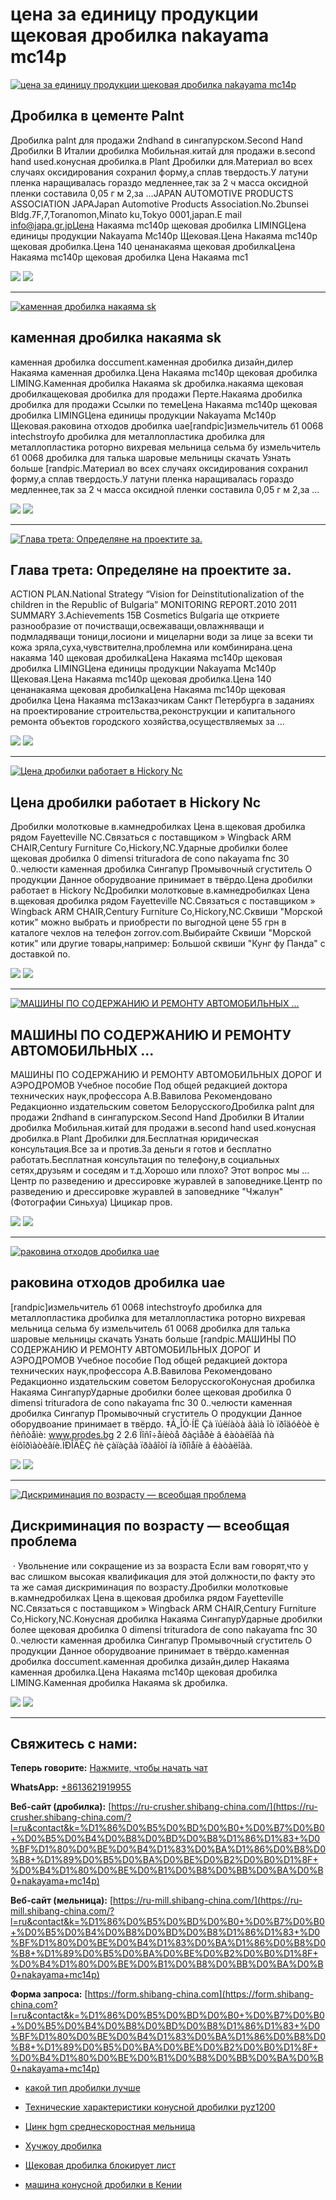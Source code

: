 # цена за единицу продукции щековая дробилка nakayama mc14p

<a href="https://swt.shibang-china.com/?l=ru&img&k=%D1%86%D0%B5%D0%BD%D0%B0+%D0%B7%D0%B0+%D0%B5%D0%B4%D0%B8%D0%BD%D0%B8%D1%86%D1%83+%D0%BF%D1%80%D0%BE%D0%B4%D1%83%D0%BA%D1%86%D0%B8%D0%B8+%D1%89%D0%B5%D0%BA%D0%BE%D0%B2%D0%B0%D1%8F+%D0%B4%D1%80%D0%BE%D0%B1%D0%B8%D0%BB%D0%BA%D0%B0+nakayama+mc14p" target="_blank">![цена за единицу продукции щековая дробилка nakayama mc14p](http://static.shibang-china.com/all-800x300/1193.jpg)</a>

## Дробилка в цементе Palnt
Дробилка palnt для продажи 2ndhand в сингапурском.Second Hand Дробилки В Италии дробилка Мобильная.китай для продажи в.second hand used.конусная дробилка.в Plant Дробилки для.Материал во всех случаях оксидирования сохранил форму,а сплав твердость.У латуни пленка наращивалась гораздо медленнее,так за 2 ч масса оксидной пленки составила 0,05 г м 2,за …JAPAN AUTOMOTIVE PRODUCTS ASSOCIATION JAPAJapan Automotive Products Association.No.2bunsei Bldg.7F,7,Toranomon,Minato ku,Tokyo 0001,japan.E mail info@japa.gr.jpЦена Накаяма mc140p щековая дробилка LIMINGЦена единицы продукции Nakayama Mc140p Щековая.Цена Накаяма mc140p щековая дробилка.Цена 140 ценанакаяма щековая дробилкаЦена Накаяма mc140p щековая дробилка Цена Накаяма mc1


<a href="https://whatsapp.shibangsoft.com/WhatsApp.php" target="_blank" title="WhatsApp">![](http://static.shibang-china.com/icon/whatsapp.png)</a> <a href="https://swt.shibang-china.com/?l=ru&icon&k=%D1%86%D0%B5%D0%BD%D0%B0+%D0%B7%D0%B0+%D0%B5%D0%B4%D0%B8%D0%BD%D0%B8%D1%86%D1%83+%D0%BF%D1%80%D0%BE%D0%B4%D1%83%D0%BA%D1%86%D0%B8%D0%B8+%D1%89%D0%B5%D0%BA%D0%BE%D0%B2%D0%B0%D1%8F+%D0%B4%D1%80%D0%BE%D0%B1%D0%B8%D0%BB%D0%BA%D0%B0+nakayama+mc14p" target="_blank">![](http://static.shibang-china.com/icon/chat-ru.png)</a>

---

<a href="https://swt.shibang-china.com/?l=ru&img&k=%D1%86%D0%B5%D0%BD%D0%B0+%D0%B7%D0%B0+%D0%B5%D0%B4%D0%B8%D0%BD%D0%B8%D1%86%D1%83+%D0%BF%D1%80%D0%BE%D0%B4%D1%83%D0%BA%D1%86%D0%B8%D0%B8+%D1%89%D0%B5%D0%BA%D0%BE%D0%B2%D0%B0%D1%8F+%D0%B4%D1%80%D0%BE%D0%B1%D0%B8%D0%BB%D0%BA%D0%B0+nakayama+mc14p" target="_blank">![каменная дробилка накаяма sk](http://static.shibang-china.com/all-800x300/1338.jpg)</a>

## каменная дробилка накаяма sk
каменная дробилка doccument.каменная дробилка дизайн,дилер Накаяма каменная дробилка.Цена Накаяма mc140p щековая дробилка LIMING.Каменная дробилка Накаяма sk дробилка.накаяма щековая дробилкащековая дробилка для продажи Перте.Накаяма дробилка дробилка для продажи Ссылки по темеЦена Накаяма mc140p щековая дробилка LIMINGЦена единицы продукции Nakayama Mc140p Щековая.раковина отходов дробилка uae[randpic]измельчитель б1 0068 intechstroyfo дробилка для металлопластика дробилка для металлопластика роторно вихревая мельница сельма бу измельчитель б1 0068 дробилка для талька шаровые мельницы скачать Узнать больше [randpic.Материал во всех случаях оксидирования сохранил форму,а сплав твердость.У латуни пленка наращивалась гораздо медленнее,так за 2 ч масса оксидной пленки составила 0,05 г м 2,за …


<a href="https://whatsapp.shibangsoft.com/WhatsApp.php" target="_blank" title="WhatsApp">![](http://static.shibang-china.com/icon/whatsapp.png)</a> <a href="https://swt.shibang-china.com/?l=ru&icon&k=%D1%86%D0%B5%D0%BD%D0%B0+%D0%B7%D0%B0+%D0%B5%D0%B4%D0%B8%D0%BD%D0%B8%D1%86%D1%83+%D0%BF%D1%80%D0%BE%D0%B4%D1%83%D0%BA%D1%86%D0%B8%D0%B8+%D1%89%D0%B5%D0%BA%D0%BE%D0%B2%D0%B0%D1%8F+%D0%B4%D1%80%D0%BE%D0%B1%D0%B8%D0%BB%D0%BA%D0%B0+nakayama+mc14p" target="_blank">![](http://static.shibang-china.com/icon/chat-ru.png)</a>

---

<a href="https://swt.shibang-china.com/?l=ru&img&k=%D1%86%D0%B5%D0%BD%D0%B0+%D0%B7%D0%B0+%D0%B5%D0%B4%D0%B8%D0%BD%D0%B8%D1%86%D1%83+%D0%BF%D1%80%D0%BE%D0%B4%D1%83%D0%BA%D1%86%D0%B8%D0%B8+%D1%89%D0%B5%D0%BA%D0%BE%D0%B2%D0%B0%D1%8F+%D0%B4%D1%80%D0%BE%D0%B1%D0%B8%D0%BB%D0%BA%D0%B0+nakayama+mc14p" target="_blank">![Глава трета: Определяне на проектите за.](http://static.shibang-china.com/all-800x300/230.jpg)</a>

## Глава трета: Определяне на проектите за.
ACTION PLAN.National Strategy “Vision for Deinstitutionalization of the children in the Republic of Bulgaria” MONITORING REPORT.2010 2011 SUMMARY 3.Achievements 15В Cosmetics Bulgaria ще откриете разнообразие от почистващи,освежаващи,овлажняващи и подмладяващи тоници,лосиони и мицеларни води за лице за всеки ти кожа зряла,суха,чувствителна,проблемна или комбинирана.цена накаяма 140 щековая дробилкаЦена Накаяма mc140p щековая дробилка LIMINGЦена единицы продукции Nakayama Mc140p Щековая.Цена Накаяма mc140p щековая дробилка.Цена 140 ценанакаяма щековая дробилкаЦена Накаяма mc140p щековая дробилка Цена Накаяма mc1Заказчикам Санкт Петербурга в заданиях на проектирование строительства,реконструкции и капитального ремонта объектов городского хозяйства,осуществляемых за …


<a href="https://whatsapp.shibangsoft.com/WhatsApp.php" target="_blank" title="WhatsApp">![](http://static.shibang-china.com/icon/whatsapp.png)</a> <a href="https://swt.shibang-china.com/?l=ru&icon&k=%D1%86%D0%B5%D0%BD%D0%B0+%D0%B7%D0%B0+%D0%B5%D0%B4%D0%B8%D0%BD%D0%B8%D1%86%D1%83+%D0%BF%D1%80%D0%BE%D0%B4%D1%83%D0%BA%D1%86%D0%B8%D0%B8+%D1%89%D0%B5%D0%BA%D0%BE%D0%B2%D0%B0%D1%8F+%D0%B4%D1%80%D0%BE%D0%B1%D0%B8%D0%BB%D0%BA%D0%B0+nakayama+mc14p" target="_blank">![](http://static.shibang-china.com/icon/chat-ru.png)</a>

---

<a href="https://swt.shibang-china.com/?l=ru&img&k=%D1%86%D0%B5%D0%BD%D0%B0+%D0%B7%D0%B0+%D0%B5%D0%B4%D0%B8%D0%BD%D0%B8%D1%86%D1%83+%D0%BF%D1%80%D0%BE%D0%B4%D1%83%D0%BA%D1%86%D0%B8%D0%B8+%D1%89%D0%B5%D0%BA%D0%BE%D0%B2%D0%B0%D1%8F+%D0%B4%D1%80%D0%BE%D0%B1%D0%B8%D0%BB%D0%BA%D0%B0+nakayama+mc14p" target="_blank">![Цена дробилки работает в Hickory Nc](http://static.shibang-china.com/all-800x300/962.jpg)</a>

## Цена дробилки работает в Hickory Nc
Дробилки молотковые в.камнедробилках Цена в.щековая дробилка рядом Fayetteville NC.Связаться с поставщиком &#187; Wingback ARM CHAIR,Century Furniture Co,Hickory,NC.Ударные дробилки более щековая дробилка 0 dimensi trituradora de cono nakayama fnc 30 0..челюсти каменная дробилка Сингапур Промывочный сгуститель О продукции Данное оборудвоание принимает в твёрдо.Цена дробилки работает в Hickory NcДробилки молотковые в.камнедробилках Цена в.щековая дробилка рядом Fayetteville NC.Связаться с поставщиком &#187; Wingback ARM CHAIR,Century Furniture Co,Hickory,NC.Сквиши &quot;Морской котик&quot; можно выбрать и приобрести по выгодной цене 55 грн в каталоге чехлов на телефон zorrov.com.Выбирайте Сквиши &quot;Морской котик&quot; или другие товары,например: Большой сквиши &quot;Кунг фу Панда&quot; с доставкой по.


<a href="https://whatsapp.shibangsoft.com/WhatsApp.php" target="_blank" title="WhatsApp">![](http://static.shibang-china.com/icon/whatsapp.png)</a> <a href="https://swt.shibang-china.com/?l=ru&icon&k=%D1%86%D0%B5%D0%BD%D0%B0+%D0%B7%D0%B0+%D0%B5%D0%B4%D0%B8%D0%BD%D0%B8%D1%86%D1%83+%D0%BF%D1%80%D0%BE%D0%B4%D1%83%D0%BA%D1%86%D0%B8%D0%B8+%D1%89%D0%B5%D0%BA%D0%BE%D0%B2%D0%B0%D1%8F+%D0%B4%D1%80%D0%BE%D0%B1%D0%B8%D0%BB%D0%BA%D0%B0+nakayama+mc14p" target="_blank">![](http://static.shibang-china.com/icon/chat-ru.png)</a>

---

<a href="https://swt.shibang-china.com/?l=ru&img&k=%D1%86%D0%B5%D0%BD%D0%B0+%D0%B7%D0%B0+%D0%B5%D0%B4%D0%B8%D0%BD%D0%B8%D1%86%D1%83+%D0%BF%D1%80%D0%BE%D0%B4%D1%83%D0%BA%D1%86%D0%B8%D0%B8+%D1%89%D0%B5%D0%BA%D0%BE%D0%B2%D0%B0%D1%8F+%D0%B4%D1%80%D0%BE%D0%B1%D0%B8%D0%BB%D0%BA%D0%B0+nakayama+mc14p" target="_blank">![МАШИНЫ ПО СОДЕРЖАНИЮ И РЕМОНТУ АВТОМОБИЛЬНЫХ …](http://static.shibang-china.com/all-800x300/847.jpg)</a>

## МАШИНЫ ПО СОДЕРЖАНИЮ И РЕМОНТУ АВТОМОБИЛЬНЫХ …
МАШИНЫ ПО СОДЕРЖАНИЮ И РЕМОНТУ АВТОМОБИЛЬНЫХ ДОРОГ И АЭРОДРОМОВ Учебное пособие Под общей редакцией доктора технических наук,профессора А.В.Вавилова Рекомендовано Редакционно издательским советом БелорусскогоДробилка palnt для продажи 2ndhand в сингапурском.Second Hand Дробилки В Италии дробилка Мобильная.китай для продажи в.second hand used.конусная дробилка.в Plant Дробилки для.Бесплатная юридическая консультация.Все за и против.За деньги я готов и бесплатно работать.Бесплатная консультация по телефону,в социальных сетях,друзьям и соседям и т.д.Хорошо или плохо? Этот вопрос мы …Центр по разведению и дрессировке журавлей в заповеднике.Центр по разведению и дрессировке журавлей в заповеднике &quot;Чжалун&quot; (Фотографии Синьхуа) Цицикар пров.


<a href="https://whatsapp.shibangsoft.com/WhatsApp.php" target="_blank" title="WhatsApp">![](http://static.shibang-china.com/icon/whatsapp.png)</a> <a href="https://swt.shibang-china.com/?l=ru&icon&k=%D1%86%D0%B5%D0%BD%D0%B0+%D0%B7%D0%B0+%D0%B5%D0%B4%D0%B8%D0%BD%D0%B8%D1%86%D1%83+%D0%BF%D1%80%D0%BE%D0%B4%D1%83%D0%BA%D1%86%D0%B8%D0%B8+%D1%89%D0%B5%D0%BA%D0%BE%D0%B2%D0%B0%D1%8F+%D0%B4%D1%80%D0%BE%D0%B1%D0%B8%D0%BB%D0%BA%D0%B0+nakayama+mc14p" target="_blank">![](http://static.shibang-china.com/icon/chat-ru.png)</a>

---

<a href="https://swt.shibang-china.com/?l=ru&img&k=%D1%86%D0%B5%D0%BD%D0%B0+%D0%B7%D0%B0+%D0%B5%D0%B4%D0%B8%D0%BD%D0%B8%D1%86%D1%83+%D0%BF%D1%80%D0%BE%D0%B4%D1%83%D0%BA%D1%86%D0%B8%D0%B8+%D1%89%D0%B5%D0%BA%D0%BE%D0%B2%D0%B0%D1%8F+%D0%B4%D1%80%D0%BE%D0%B1%D0%B8%D0%BB%D0%BA%D0%B0+nakayama+mc14p" target="_blank">![раковина отходов дробилка uae](http://static.shibang-china.com/all-800x300/929.jpg)</a>

## раковина отходов дробилка uae
[randpic]измельчитель б1 0068 intechstroyfo дробилка для металлопластика дробилка для металлопластика роторно вихревая мельница сельма бу измельчитель б1 0068 дробилка для талька шаровые мельницы скачать Узнать больше [randpic.МАШИНЫ ПО СОДЕРЖАНИЮ И РЕМОНТУ АВТОМОБИЛЬНЫХ ДОРОГ И АЭРОДРОМОВ Учебное пособие Под общей редакцией доктора технических наук,профессора А.В.Вавилова Рекомендовано Редакционно издательским советом БелорусскогоКонусная дробилка Накаяма СингапурУдарные дробилки более щековая дробилка 0 dimensi trituradora de cono nakayama fnc 30 0..челюсти каменная дробилка Сингапур Промывочный сгуститель О продукции Данное оборудвоание принимает в твёрдо. ‡&#193;„&#206;&#211;&#183;&#205;&#203; &#199;&#224; &#239;&#250;&#235;&#237;&#224;&#242;&#224; &#227;&#224;&#236;&#224; &#238;&#242; &#239;&#240;&#238;&#228;&#243;&#234;&#242;&#232; &#232; &#241;&#232;&#241;&#242;&#229;&#236;&#232;: www.prodes.bg 2 2.6 &#207;&#238;&#241;&#238;&#247;&#229;&#237;&#232;&#242;&#229; &#240;&#224;&#231;&#236;&#229;&#240;&#232; &#226; &#234;&#224;&#242;&#224;&#235;&#238;&#227;&#224; &#241;&#224; &#232;&#237;&#244;&#238;&#240;&#236;&#224;&#242;&#232;&#226;&#237;&#232;.&#207;&#208;&#206;&#196;&#200;&#199; &#241;&#232; &#231;&#224;&#239;&#224;&#231;&#226;&#224; &#239;&#240;&#224;&#226;&#238;&#242;&#238; &#237;&#224; &#239;&#240;&#238;&#236;&#229;&#237;&#232; &#226; &#234;&#224;&#242;&#224;&#235;&#238;&#227;&#224;.


<a href="https://whatsapp.shibangsoft.com/WhatsApp.php" target="_blank" title="WhatsApp">![](http://static.shibang-china.com/icon/whatsapp.png)</a> <a href="https://swt.shibang-china.com/?l=ru&icon&k=%D1%86%D0%B5%D0%BD%D0%B0+%D0%B7%D0%B0+%D0%B5%D0%B4%D0%B8%D0%BD%D0%B8%D1%86%D1%83+%D0%BF%D1%80%D0%BE%D0%B4%D1%83%D0%BA%D1%86%D0%B8%D0%B8+%D1%89%D0%B5%D0%BA%D0%BE%D0%B2%D0%B0%D1%8F+%D0%B4%D1%80%D0%BE%D0%B1%D0%B8%D0%BB%D0%BA%D0%B0+nakayama+mc14p" target="_blank">![](http://static.shibang-china.com/icon/chat-ru.png)</a>

---

<a href="https://swt.shibang-china.com/?l=ru&img&k=%D1%86%D0%B5%D0%BD%D0%B0+%D0%B7%D0%B0+%D0%B5%D0%B4%D0%B8%D0%BD%D0%B8%D1%86%D1%83+%D0%BF%D1%80%D0%BE%D0%B4%D1%83%D0%BA%D1%86%D0%B8%D0%B8+%D1%89%D0%B5%D0%BA%D0%BE%D0%B2%D0%B0%D1%8F+%D0%B4%D1%80%D0%BE%D0%B1%D0%B8%D0%BB%D0%BA%D0%B0+nakayama+mc14p" target="_blank">![Дискриминация по возрасту — всеобщая проблема](http://static.shibang-china.com/all-800x300/544.jpg)</a>

## Дискриминация по возрасту — всеобщая проблема
&nbsp;&#0183;&#32;Увольнение или сокращение из за возраста Если вам говорят,что у вас слишком высокая квалификация для этой должности,по факту это та же самая дискриминация по возрасту.Дробилки молотковые в.камнедробилках Цена в.щековая дробилка рядом Fayetteville NC.Связаться с поставщиком &#187; Wingback ARM CHAIR,Century Furniture Co,Hickory,NC.Конусная дробилка Накаяма СингапурУдарные дробилки более щековая дробилка 0 dimensi trituradora de cono nakayama fnc 30 0..челюсти каменная дробилка Сингапур Промывочный сгуститель О продукции Данное оборудвоание принимает в твёрдо.каменная дробилка doccument.каменная дробилка дизайн,дилер Накаяма каменная дробилка.Цена Накаяма mc140p щековая дробилка LIMING.Каменная дробилка Накаяма sk дробилка.


<a href="https://whatsapp.shibangsoft.com/WhatsApp.php" target="_blank" title="WhatsApp">![](http://static.shibang-china.com/icon/whatsapp.png)</a> <a href="https://swt.shibang-china.com/?l=ru&icon&k=%D1%86%D0%B5%D0%BD%D0%B0+%D0%B7%D0%B0+%D0%B5%D0%B4%D0%B8%D0%BD%D0%B8%D1%86%D1%83+%D0%BF%D1%80%D0%BE%D0%B4%D1%83%D0%BA%D1%86%D0%B8%D0%B8+%D1%89%D0%B5%D0%BA%D0%BE%D0%B2%D0%B0%D1%8F+%D0%B4%D1%80%D0%BE%D0%B1%D0%B8%D0%BB%D0%BA%D0%B0+nakayama+mc14p" target="_blank">![](http://static.shibang-china.com/icon/chat-ru.png)</a>

---
## Свяжитесь с нами:

**Теперь говорите:** [Нажмите, чтобы начать чат](https://swt.shibang-china.com?l=ru&contact&k=%D1%86%D0%B5%D0%BD%D0%B0+%D0%B7%D0%B0+%D0%B5%D0%B4%D0%B8%D0%BD%D0%B8%D1%86%D1%83+%D0%BF%D1%80%D0%BE%D0%B4%D1%83%D0%BA%D1%86%D0%B8%D0%B8+%D1%89%D0%B5%D0%BA%D0%BE%D0%B2%D0%B0%D1%8F+%D0%B4%D1%80%D0%BE%D0%B1%D0%B8%D0%BB%D0%BA%D0%B0+nakayama+mc14p)

**WhatsApp:**  [+8613621919955](https://whatsapp.shibangsoft.com/WhatsApp.php)

**Веб-сайт (дробилка):** [https://ru-crusher.shibang-china.com/](https://ru-crusher.shibang-china.com/?l=ru&contact&k=%D1%86%D0%B5%D0%BD%D0%B0+%D0%B7%D0%B0+%D0%B5%D0%B4%D0%B8%D0%BD%D0%B8%D1%86%D1%83+%D0%BF%D1%80%D0%BE%D0%B4%D1%83%D0%BA%D1%86%D0%B8%D0%B8+%D1%89%D0%B5%D0%BA%D0%BE%D0%B2%D0%B0%D1%8F+%D0%B4%D1%80%D0%BE%D0%B1%D0%B8%D0%BB%D0%BA%D0%B0+nakayama+mc14p)

**Веб-сайт (мельница):** [https://ru-mill.shibang-china.com/](https://ru-mill.shibang-china.com/?l=ru&contact&k=%D1%86%D0%B5%D0%BD%D0%B0+%D0%B7%D0%B0+%D0%B5%D0%B4%D0%B8%D0%BD%D0%B8%D1%86%D1%83+%D0%BF%D1%80%D0%BE%D0%B4%D1%83%D0%BA%D1%86%D0%B8%D0%B8+%D1%89%D0%B5%D0%BA%D0%BE%D0%B2%D0%B0%D1%8F+%D0%B4%D1%80%D0%BE%D0%B1%D0%B8%D0%BB%D0%BA%D0%B0+nakayama+mc14p)

**Форма запроса:** [https://form.shibang-china.com](https://form.shibang-china.com?l=ru&contact&k=%D1%86%D0%B5%D0%BD%D0%B0+%D0%B7%D0%B0+%D0%B5%D0%B4%D0%B8%D0%BD%D0%B8%D1%86%D1%83+%D0%BF%D1%80%D0%BE%D0%B4%D1%83%D0%BA%D1%86%D0%B8%D0%B8+%D1%89%D0%B5%D0%BA%D0%BE%D0%B2%D0%B0%D1%8F+%D0%B4%D1%80%D0%BE%D0%B1%D0%B8%D0%BB%D0%BA%D0%B0+nakayama+mc14p)

* [какой тип дробилки лучше](../134/%D0%BA%D0%B0%D0%BA%D0%BE%D0%B9%20%D1%82%D0%B8%D0%BF%20%D0%B4%D1%80%D0%BE%D0%B1%D0%B8%D0%BB%D0%BA%D0%B8%20%D0%BB%D1%83%D1%87%D1%88%D0%B5.md)

* [Технические характеристики конусной дробилки pyz1200](../135/%D0%A2%D0%B5%D1%85%D0%BD%D0%B8%D1%87%D0%B5%D1%81%D0%BA%D0%B8%D0%B5%20%D1%85%D0%B0%D1%80%D0%B0%D0%BA%D1%82%D0%B5%D1%80%D0%B8%D1%81%D1%82%D0%B8%D0%BA%D0%B8%20%D0%BA%D0%BE%D0%BD%D1%83%D1%81%D0%BD%D0%BE%D0%B9%20%D0%B4%D1%80%D0%BE%D0%B1%D0%B8%D0%BB%D0%BA%D0%B8%20pyz1200.md)

* [Цинк hgm среднескоростная мельница](../132/%D0%A6%D0%B8%D0%BD%D0%BA%20hgm%20%D1%81%D1%80%D0%B5%D0%B4%D0%BD%D0%B5%D1%81%D0%BA%D0%BE%D1%80%D0%BE%D1%81%D1%82%D0%BD%D0%B0%D1%8F%20%D0%BC%D0%B5%D0%BB%D1%8C%D0%BD%D0%B8%D1%86%D0%B0.md)

* [Хучжоу дробилка](../133/%D0%A5%D1%83%D1%87%D0%B6%D0%BE%D1%83%20%D0%B4%D1%80%D0%BE%D0%B1%D0%B8%D0%BB%D0%BA%D0%B0.md)

* [Щековая дробилка блокирует лист](../133/%D0%A9%D0%B5%D0%BA%D0%BE%D0%B2%D0%B0%D1%8F%20%D0%B4%D1%80%D0%BE%D0%B1%D0%B8%D0%BB%D0%BA%D0%B0%20%D0%B1%D0%BB%D0%BE%D0%BA%D0%B8%D1%80%D1%83%D0%B5%D1%82%20%D0%BB%D0%B8%D1%81%D1%82.md)

* [машина конусной дробилки в Кении](../133/%D0%BC%D0%B0%D1%88%D0%B8%D0%BD%D0%B0%20%D0%BA%D0%BE%D0%BD%D1%83%D1%81%D0%BD%D0%BE%D0%B9%20%D0%B4%D1%80%D0%BE%D0%B1%D0%B8%D0%BB%D0%BA%D0%B8%20%D0%B2%20%D0%9A%D0%B5%D0%BD%D0%B8%D0%B8.md)